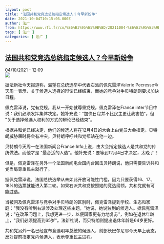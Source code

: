 ```yaml
---
layout: post
title: "法国共和党竞选总统指定候选人？今早新纷争"
date: 2021-10-04T10:15:03.000Z
author: 法广
from: https://www.rfi.fr/cn/%E6%B3%95%E5%9B%BD/20211004-%E6%B3%95%E5%9B%BD%E5%85%B1%E5%92%8C%E5%85%9A%E7%AB%9E%E9%80%89%E6%80%BB%E7%BB%9F%E6%8C%87%E5%AE%9A%E5%80%99%E9%80%89%E4%BA%BA-%E4%BB%8A%E6%97%A9%E6%96%B0%E7%BA%B7%E4%BA%89
tags: [ 法广 ]
categories: [ 法广 ]
---
```

<!--1633342503000-->
[法国共和党竞选总统指定候选人？今早新纷争](https://www.rfi.fr/cn/%E6%B3%95%E5%9B%BD/20211004-%E6%B3%95%E5%9B%BD%E5%85%B1%E5%92%8C%E5%85%9A%E7%AB%9E%E9%80%89%E6%80%BB%E7%BB%9F%E6%8C%87%E5%AE%9A%E5%80%99%E9%80%89%E4%BA%BA-%E4%BB%8A%E6%97%A9%E6%96%B0%E7%BA%B7%E4%BA%89)
------

<div>
<div>04/10/2021 - 12:09</div><img src="https://s.rfi.fr/media/display/25493bf6-1b01-11ec-a51b-005056a97e36/000_1DM1QZ.jpg"><div >                    <p>据法新社今天报道称，渴望在总统选举中代表右派的佩克雷泽Valerie Pecresse今天周一表示，关于候选人选择的辩论已经结束，而她的竞争对手贝特朗则要求加快日程。</p><p>佩克雷泽说，党有党规，我从一开始就尊重党规。佩克雷泽在France inter节目中说：我们必须发挥集体决定。她补充说："加快日程并不比民主更让我害怕"，但 "关于选择候选人权利的方式的辩论已经结束"。</p><p>根据共和党已经决定，他们的候选人将在12月4日的大会上由党员大会指定。贝特朗威胁届时将会有冲突。贝特朗呼吁共和党都站在他一边。</p><p>贝特朗今天周一在法国新闻台France Info上说，由大会指定候选人是共和党的传统做法。而他才是 "最合适的人选"。他补充说：要等到12月4日才决定，太晚了！</p><p>但是，佩克雷泽在另外一个法国新闻电台国内台回击贝特朗说，他只需要告诉共和党当局尊重民主就行了。</p><p>据佩克雷泽说，法国总统选举从未如此开放可能性门槛，因为只要获得16、17、18%的选票就能进入第二轮。如果右派共和党按照她的竞选纲领，共和党就有可能胜选。</p><p>当被问及佩克雷泽与竞争对手贝特朗的区别时，佩克雷泽提到学校、生态和家庭："我没有听到右派涉及处理这些主题，"她说，她说独到的候选人。据佩克雷泽说："在改革问题上，我想更进一步，以便国家更有力地复苏"，例如在退休年龄上，"我们必须提高到65岁"。法新社说，而贝特朗则提出退休年龄是64岁更好。</p><p>共和党另外一名已经宣布竞选明年总统的候选人，前部长巴尔尼耶今天早上表态，反对提前指定党内候选人，表示尊重民主进程。</p>                                            <div data-selfpromo-newsletter>    </div>    <div data-selfpromo-app>    </div>                </div>
</div>
